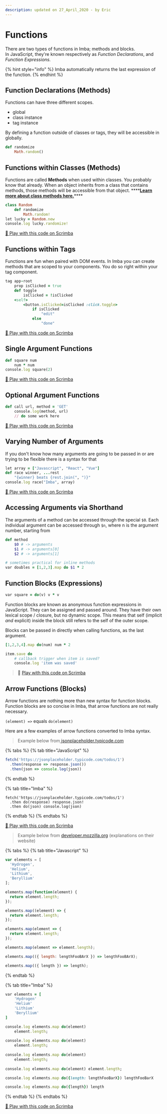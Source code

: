 ```yaml
---
description: updated on 27_April_2020 - by Eric
---
```


# Functions

There are two types of functions in Imba; methods and blocks.  
In JavaScript, they're known respectively as _Function Declarations_, and _Function Expressions._

{% hint style="info" %}
Imba automatically returns the last expression of the function.
{% endhint %}

## Function Declarations \(Methods\)

Functions can have three different scopes.

* global
* class instance
* tag instance

By defining a function outside of classes or tags, they will be accessible in globally.

```ruby
def randomize
	Math.random()
```

## Functions within Classes \(Methods\)

Functions are called **Methods** when used within classes. You probably know that already. When an object inherits from a class that contains methods, those methods will be accessible from that object. ****[**Learn more about class methods here.**](classes-1.md)\*\*\*\*

```ruby
class Random
	def randomize
		Math.random!
let lucky = Random.new
console.log lucky.randomize!
```

[🔗 Play with this code on Scrimba](https://scrimba.com/c/cWn2Wqtb)

## Functions within Tags

Functions are fun when paired with DOM events. In Imba you can create methods that are scoped to your components. You do so right within your tag component.

```ruby
tag app-root
	prop isClicked = true
	def toggle
		isClicked = !isClicked
	<self>
		<button.isClicked=isClicked :click.toggle> 
			if isClicked
				"edit"
			else
				"done"  
```

[🔗 Play with this code on Scrimba](https://scrimba.com/c/ce9GanuP)

## Single Argument Functions

```ruby
def square num
	num * num
console.log square(2)
```

[🔗 Play with this code on Scrimba](https://scrimba.com/c/cE9g29s3)

## Optional Argument Functions

```ruby
def call url, method = 'GET'
	console.log(method, url)
	// do some work here
```

[🔗 Play with this code on Scrimba](https://scrimba.com/c/caZGv4cP)

## Varying Number of Arguments

If you don't know how many arguments are going to be passed in or are trying to be flexible there is a syntax for that

```ruby
let array = ["Javascript", "React", "Vue"]
def race winner, ...rest
	"{winner} beats {rest.join(", ")}"
console.log race("Imba", array)
```

[🔗 Play with this code on Scrimba](https://scrimba.com/c/cRD2gKsQ)

## Accessing Arguments via Shorthand

The arguments of a method can be accessed through the special `$0`. Each individual argument can be accessed through `$n`, where n is the argument number, starting from 

```ruby
def method
	$0 # -> arguments
	$1 # -> arguments[0]
	$2 # -> arguments[1]

# sometimes practical for inline methods
var doubles = [1,2,3].map do $1 * 2
```

## Function Blocks \(Expressions\)

```ruby
var square = do(v) v * v
```

Function blocks are known as anonymous function expressions in JavaScript. They can be assigned and passed around. They have their own lexical scope / closure, but no dynamic scope. This means that self \(implicit _and_ explicit\) inside the block still refers to the self of the outer scope.

Blocks can be passed in directly when calling functions, as the last argument.

```ruby
[1,2,3,4].map do(num) num * 2

item.save do
    # callback trigger when item is saved?
    console.log 'item was saved'
```

> 🔗 [Play with this code on Scrimba](https://scrimba.com/c/cgMZwDuy)

## Arrow Functions \(Blocks\)

Arrow functions are nothing more than new syntax for function blocks. Function blocks are so concise in Imba, that arrow functions are not really necessary.

`(element) =>` equals `do(element)`

Here are a few examples of arrow functions converted to Imba syntax.

> Example below from[ jsonplaceholder.typicode.com](https://jsonplaceholder.typicode.com/)

{% tabs %}
{% tab title="JavaScript" %}
```javascript
fetch('https://jsonplaceholder.typicode.com/todos/1')
  .then(response => response.json())
  .then(json => console.log(json))
```
{% endtab %}

{% tab title="Imba" %}
```
fetch('https://jsonplaceholder.typicode.com/todos/1')
  .then do(response) response.json!
  .then do(json) console.log(json)
```
{% endtab %}
{% endtabs %}

[🔗 Play with this code on Scrimba](https://scrimba.com/c/cdVGqLc8)

> Example below from [developer.mozzilla.org](https://developer.mozilla.org/en-US/docs/Web/JavaScript/Reference/Functions/Arrow_functions) \(explanations on their website\)

{% tabs %}
{% tab title="Javascript" %}
```javascript
var elements = [
  'Hydrogen',
  'Helium',
  'Lithium',
  'Beryllium'
];

elements.map(function(element) {
  return element.length;
});

elements.map((element) => {
  return element.length;
});

elements.map(element => {
  return element.length;
});

elements.map(element => element.length);

elements.map(({ length: lengthFooBArX }) => lengthFooBArX);

elements.map(({ length }) => length);
```
{% endtab %}

{% tab title="Imba" %}
```ruby
var elements = [
	'Hydrogen'
	'Helium'
	'Lithium'
	'Beryllium'
]

console.log elements.map do(element)
	element.length;
	
console.log elements.map do(element)
	element.length;
	
console.log elements.map do(element)
	element.length;
	
console.log elements.map do(element) element.length;

console.log elements.map do({length: lengthFooBarX}) lengthFooBarX

console.log elements.map do({length}) length
```
{% endtab %}
{% endtabs %}

[🔗 Play with this code on Scrimba](https://scrimba.com/c/cdVGqLc8)


